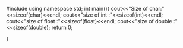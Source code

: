 #include<iostream>
using namespace std;
int main(){
	cout<<"Size of char:"<<sizeof(char)<<endl;
	cout<<"size of int :"<<sizeof(int)<<endl;
	cout<<"size of float :"<<sizeof(float)<<endl;
	cout<<"size of double :"<<sizeof(double);
	return 0;
	
}
